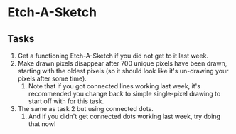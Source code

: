 # Etch-A-Sketch

## Tasks

1. Get a functioning Etch-A-Sketch if you did not get to it last week.
2. Make drawn pixels disappear after 700 unique pixels have been drawn, starting with the oldest pixels (so it should look like it's un-drawing your pixels after some time).
    1. Note that if you got connected lines working last week, it's recommended you change back to simple single-pixel drawing to start off with for this task.
3. The same as task 2 but using connected dots.
    1. And if you didn't get connected dots working last week, try doing that now!